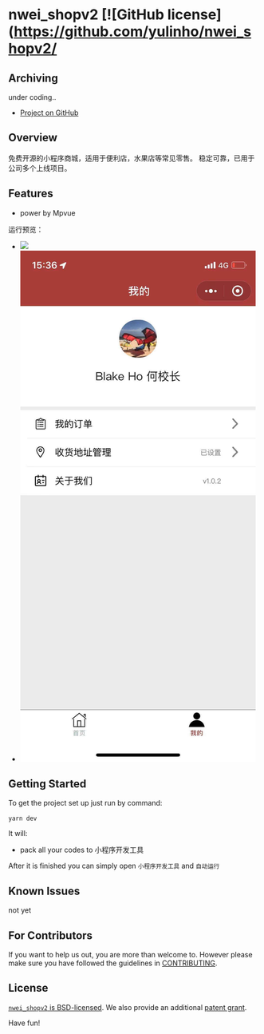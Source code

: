 # nwei_shopv2 [![GitHub license](https://github.com/yulinho/nwei_shopv2/


## Archiving

under coding..

 * [Project on GitHub](https://github.com/yulinho/nwei_shopv2)


## Overview

免费开源的小程序商城，适用于便利店，水果店等常见零售。
稳定可靠，已用于公司多个上线项目。


## Features
 * power by Mpvue

<!-- [![Demo Video](https://j.gifs.com/gJymG9.gif)](https://youtu.be/EatiYGFxBxY) -->


运行预览：
  - <img src="https://hz.heyulin.com/public/tinypng/5d4bd27511353b692f3b30f2-headimg-15652502488090.11512763314748264-tiny.png" />
  - <img src="screenshots/2.png" />

## Getting Started
To get the project set up just run by command:
```
yarn dev
```
It will:
* pack all your codes to 小程序开发工具

After it is finished you can simply open `小程序开发工具` and  `自动运行`


## Known Issues
not yet

## For Contributors
If you want to help us out, you are more than welcome to. However please make sure you have followed the guidelines in [CONTRIBUTING](CONTRIBUTING.md).

## License

[`nwei_shopv2` is BSD-licensed](LICENSE). We also provide an additional [patent grant](PATENTS).

Have fun!





